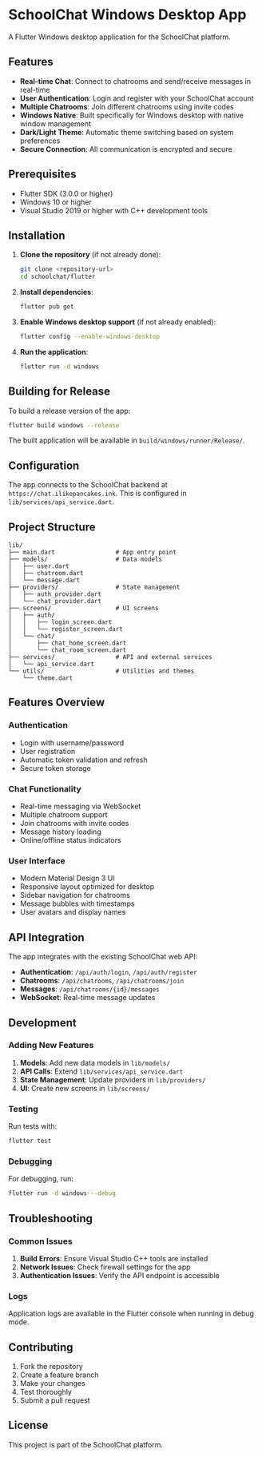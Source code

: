 # SchoolChat Windows Desktop App

A Flutter Windows desktop application for the SchoolChat platform.

## Features

- **Real-time Chat**: Connect to chatrooms and send/receive messages in real-time
- **User Authentication**: Login and register with your SchoolChat account
- **Multiple Chatrooms**: Join different chatrooms using invite codes
- **Windows Native**: Built specifically for Windows desktop with native window management
- **Dark/Light Theme**: Automatic theme switching based on system preferences
- **Secure Connection**: All communication is encrypted and secure

## Prerequisites

- Flutter SDK (3.0.0 or higher)
- Windows 10 or higher
- Visual Studio 2019 or higher with C++ development tools

## Installation

1. **Clone the repository** (if not already done):
   ```bash
   git clone <repository-url>
   cd schoolchat/flutter
   ```

2. **Install dependencies**:
   ```bash
   flutter pub get
   ```

3. **Enable Windows desktop support** (if not already enabled):
   ```bash
   flutter config --enable-windows-desktop
   ```

4. **Run the application**:
   ```bash
   flutter run -d windows
   ```

## Building for Release

To build a release version of the app:

```bash
flutter build windows --release
```

The built application will be available in `build/windows/runner/Release/`.

## Configuration

The app connects to the SchoolChat backend at `https://chat.ilikepancakes.ink`. This is configured in `lib/services/api_service.dart`.

## Project Structure

```
lib/
├── main.dart                 # App entry point
├── models/                   # Data models
│   ├── user.dart
│   ├── chatroom.dart
│   └── message.dart
├── providers/                # State management
│   ├── auth_provider.dart
│   └── chat_provider.dart
├── screens/                  # UI screens
│   ├── auth/
│   │   ├── login_screen.dart
│   │   └── register_screen.dart
│   └── chat/
│       ├── chat_home_screen.dart
│       └── chat_room_screen.dart
├── services/                 # API and external services
│   └── api_service.dart
└── utils/                    # Utilities and themes
    └── theme.dart
```

## Features Overview

### Authentication
- Login with username/password
- User registration
- Automatic token validation and refresh
- Secure token storage

### Chat Functionality
- Real-time messaging via WebSocket
- Multiple chatroom support
- Join chatrooms with invite codes
- Message history loading
- Online/offline status indicators

### User Interface
- Modern Material Design 3 UI
- Responsive layout optimized for desktop
- Sidebar navigation for chatrooms
- Message bubbles with timestamps
- User avatars and display names

## API Integration

The app integrates with the existing SchoolChat web API:

- **Authentication**: `/api/auth/login`, `/api/auth/register`
- **Chatrooms**: `/api/chatrooms`, `/api/chatrooms/join`
- **Messages**: `/api/chatrooms/{id}/messages`
- **WebSocket**: Real-time message updates

## Development

### Adding New Features

1. **Models**: Add new data models in `lib/models/`
2. **API Calls**: Extend `lib/services/api_service.dart`
3. **State Management**: Update providers in `lib/providers/`
4. **UI**: Create new screens in `lib/screens/`

### Testing

Run tests with:
```bash
flutter test
```

### Debugging

For debugging, run:
```bash
flutter run -d windows --debug
```

## Troubleshooting

### Common Issues

1. **Build Errors**: Ensure Visual Studio C++ tools are installed
2. **Network Issues**: Check firewall settings for the app
3. **Authentication Issues**: Verify the API endpoint is accessible

### Logs

Application logs are available in the Flutter console when running in debug mode.

## Contributing

1. Fork the repository
2. Create a feature branch
3. Make your changes
4. Test thoroughly
5. Submit a pull request

## License

This project is part of the SchoolChat platform.
